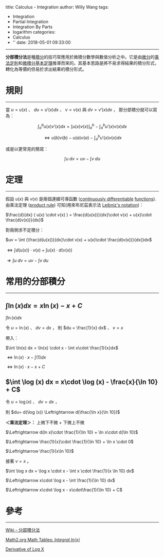 title: Calculus - Integration
author: Willy Wang
tags:
  - Integration
  - Partial Integration
  - Integration By Parts
  - logarithm
categories:
  - Calculus
  - ''
date: 2018-05-01 09:33:00
---
**分部積分法**是種[積分](https://zh.wikipedia.org/wiki/%E7%A9%8D%E5%88%86)的技巧常應用於微積分數學與數值分析之中。它是由[微分](https://zh.wikipedia.org/wiki/%E5%BE%AE%E5%88%86)的[乘法定則](https://zh.wikipedia.org/wiki/%E4%B9%98%E6%B3%95%E5%AE%9A%E5%88%99)和[微積分基本定理](https://zh.wikipedia.org/wiki/%E5%BE%AE%E7%A7%AF%E5%88%86%E5%9F%BA%E6%9C%AC%E5%AE%9A%E7%90%86)推導而來的。其基本思路是將不易求得結果的積分形式，轉化為等價的但易於求出結果的積分形式。

# 規則

---


當 $u = u(x)$ 、 $du = u'(x)dx$ 、 $v = v(x)$ 與 $dv = v'(x)dx$ ， 那分部積分就可以寫為：

$$
\int_a^b u(x)v'(x)dx=[u(x)v(x)]_a^b-\int_a^b u'(x)v(x)dx
$$

$$
\Leftrightarrow u(b)v(b)-u(a)v(a)-\int_a^b u'(x)v(x)dx
$$

或是以更常見的簡寫：

$$
\int u \; dv = uv - \int v \; du
$$



# 定理

---

假設 $u(x)$ 與 $v(x)$ 是兩個連續可導函數 ([continuously differentiable](https://en.wikipedia.org/wiki/Continuously_differentiable) [functions](https://en.wikipedia.org/wiki/Function_(mathematics))). 由乘法定理 ([product rule](https://en.wikipedia.org/wiki/Product_rule)) 可知(用來布尼茲表示法 [Leibniz's notation](https://en.wikipedia.org/wiki/Leibniz%27s_notation))：

$\frac{d}{dx} ( u(x) \cdot v(x) ) = \frac{d(u(x))}{dx}\cdot v(x) + u(x)\cdot \frac{d(v(x))}{dx}$

對兩側求不定積分：

$uv = \int (\frac{d(u(x))}{dx}\cdot v(x) + u(x)\cdot \frac{d(v(x))}{dx})dx$<br><br>$\Leftrightarrow \int d(u(x))\cdot v(x) + \int u(x)\cdot d(v(x))$<br><br>$\Rightarrow \int u \; dv = uv - \int v \; du$



# 常用的分部積分

---

## $\int \ln(x) dx = x\ln(x) - x + C$

$\int \ln(x)dx$

令 $u = \ln(x)$ 、 $dv = dx$ ， 則 $du = \frac{1}{x} dx$ 、 $v = x$

帶入：

$\int \ln(x) dx = \ln(x) \cdot x - \int x\cdot \frac{1}{x}dx$

$\Leftrightarrow \ln(x)\cdot x - \int(1)dx$

$\Leftrightarrow \ln(x)\cdot x - x + C$



## $\int \log (x) dx = x\cdot \log (x) - \frac{x}{\ln 10} + C$

令 $u = \log (x)$ 、 $dv = dx$ ，

則 $du= d(\log (x)) \Leftrightarrow d(\frac{\ln x}{\ln 10})$

**＜乘法定理＞：** 上微下不微 + 下微上不微

$\Leftrightarrow d(ln x)\cdot \frac{1}{\ln 10} + \ln x\cdot d(\ln 10)$

$\Leftrightarrow \frac{1}{x}\cdot \frac{1}{\ln 10} + \ln x \cdot 0$

$\Leftrightarrow \frac{1}{x\ln 10}$

接著 $v = x$ 。

$\int \log x dx = \log x \cdot x - \int x \cdot \frac{1}{x \ln 10} dx$

$\Leftrightarrow x\cdot \log x - \int \frac{1}{\ln 10} dx$

$\Leftrightarrow x\cdot \log x - x\cdot\frac{1}{\ln 10} + C$

# 參考

---

[Wiki - 分部積分法](https://zh.wikipedia.org/wiki/%E5%88%86%E9%83%A8%E7%A9%8D%E5%88%86%E6%B3%95)

[Math2.org Math Tables: *Integral ln(x)*](http://math2.org/math/integrals/more/ln.htm)

[Derivative of Log X](https://www.emathzone.com/tutorials/calculus/derivative-of-log-x.html)